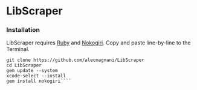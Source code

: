 # LibScraper
### Installation

LibScraper requires [Ruby](https://www.ruby-lang.org/en/downloads/) and [Nokogiri](https://nokogiri.org/tutorials/installing_nokogiri.html). Copy and paste line-by-line to the Terminal.

````
git clone https://github.com/alecmagnani/LibScraper  
cd LibScraper
gem update --system
xcode-select --install
gem install nokogiri````
